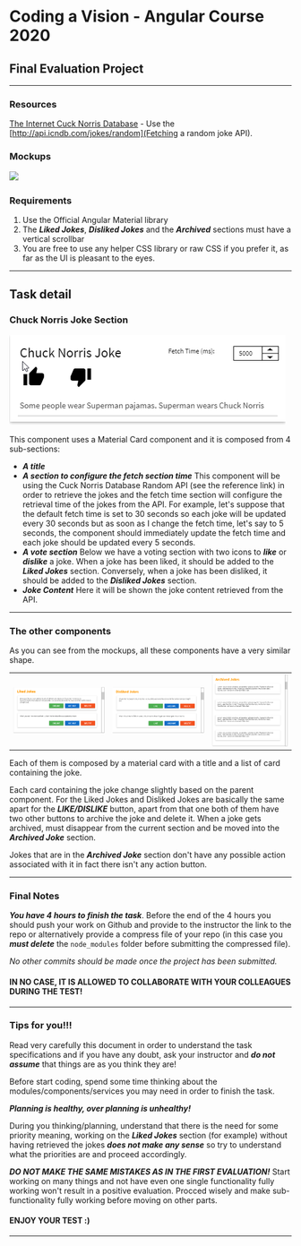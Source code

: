 # Coding a Vision - Angular Course 2020
## Final Evaluation Project
---

### Resources

[The Internet Cuck Norris Database](http://www.icndb.com/api/) - Use the [http://api.icndb.com/jokes/random](Fetching a random joke API).

### Mockups

![](C:\dev\coding-a-vision\final-evaluation\images\general-view.png)

### Requirements
1. Use the Official Angular Material library
2. The ***Liked Jokes***, ***Disliked Jokes*** and the ***Archived*** sections must have a vertical scrollbar
3. You are free to use any helper CSS library or raw CSS if you prefer it, as far as the UI is  pleasant to the eyes.

---

## Task detail

### Chuck Norris Joke Section

![image-20210101082330795](./images/chuck-norris-joke-section.png)

This component uses a Material Card component and it is composed from 4 sub-sections:

- ***A title***
- ***A section to configure the fetch section time***
  This component will be using the Cuck Norris Database Random API (see the reference link) in order to retrieve the jokes and the fetch time section will configure the retrieval time of the jokes from the API.
  For example, let's suppose that the default fetch time is set to 30 seconds so each joke will be updated every 30 seconds but as soon as I change the fetch time, let's say to 5 seconds, the component should immediately update the fetch time and each joke should be updated every 5 seconds.
- ***A vote section***
   Below we have a voting section with two icons to ***like*** or ***dislike*** a joke. When a joke has been liked, it should be added to the ***Liked Jokes*** section. Conversely, when a joke has been disliked, it should be added to the ***Disliked Jokes*** section.
- ***Joke Content***
  Here it will be shown the joke content retrieved from the API.

---

### The other components

As you can see from the mockups, all these components have a very similar shape.

|                                                             |                                                              |                                                              |
| ----------------------------------------------------------- | ------------------------------------------------------------ | ------------------------------------------------------------ |
| ![image-20210101091423240](./images/liked-joke-section.png) | ![image-20210101091503008](./images/disliked-joke-section.png) | ![image-20210101091636638](./images/archived-joke-section.png) |

Each of them is composed by a material card with a title and a list of card containing the joke.

Each card containing the joke change slightly based on the parent component. For the Liked Jokes and Disliked Jokes are basically the same apart for the ***LIKE/DISLIKE*** button, apart from that one both of them have two other buttons to archive the joke and delete it.
When a joke gets archived, must disappear from the current section and be moved into the ***Archived Joke*** section.

Jokes that are in the ***Archived Joke*** section don't have any possible action associated with it in fact there isn't any action button.

---

### Final Notes

***You have 4 hours to finish the task***. Before the end of the 4 hours you should push your work on Github and provide to the instructor the link to the repo or alternatively provide a compress file of your repo (in this case you ***must delete*** the `node_modules` folder before submitting the compressed file).

*No other commits should be made once the project has been submitted.*

#### IN NO CASE, IT IS ALLOWED TO COLLABORATE WITH YOUR COLLEAGUES DURING THE TEST!

---

### Tips for you!!!

Read very carefully this document in order to understand the task specifications and if you have any doubt, ask your instructor and ***do not assume*** that things are as you think they are!

Before start coding, spend some time thinking about the modules/components/services you may need in order to finish the task.

***Planning is healthy, over planning is unhealthy!***

During you thinking/planning, understand that there is the need for some priority meaning, working on the ***Liked Jokes*** section (for example) without having retrieved the jokes ***does not make any sense*** so try to understand what the priorities are and proceed accordingly.

***DO NOT MAKE THE SAME MISTAKES AS IN THE FIRST EVALUATION!*** 
Start working on many things and not have even one single functionality fully working won't result in a positive evaluation. Procced wisely and make sub-functionality fully working before moving on other parts.



#### ENJOY YOUR TEST :)

---